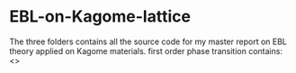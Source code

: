 # EBL-on-Kagome-lattice
The three folders contains all the source code for my master report on EBL theory applied on Kagome materials.
first order phase transition contains:
<>
